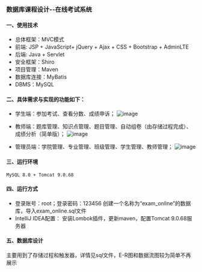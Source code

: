 ### 数据库课程设计--在线考试系统

#### 一、使用技术

- 总体框架：MVC模式
- 前端: JSP + JavaScript+ jQuery + Ajax + CSS + Bootstrap + AdminLTE
- 后端: Java + Servlet
- 安全框架：Shiro
- 项目管理：Maven
- 数据库连接：MyBatis
- DBMS：MySQL

#### 二、具体需求与实现的功能如下：

- 学生端：参加考试、查看分数、成绩申诉；
![image](https://user-images.githubusercontent.com/88269111/211145506-06310432-5f7a-4187-9ce7-13fd7a8acd0b.png)

- 教师端：题库管理、知识点管理、题目管理、自动组卷（由存储过程完成）、成绩分析（简单版）；
![image](https://user-images.githubusercontent.com/88269111/211145532-b5293fe3-e557-4eaf-bc8d-b26619890b24.png)

- 管理员端：学院管理、专业管理、班级管理、学生管理、教师管理；
![image](https://user-images.githubusercontent.com/88269111/211145555-3e7830b9-e6f2-4fc7-b877-0e16b5caa6bd.png)

#### 三、运行环境

 	MySQL 8.0 + Tomcat 9.0.68

#### 四、运行方式

- 登录账号：root；登录密码：123456 创建一个名称为“exam_online”的数据库，导入exam_online.sql文件
- IntelliJ IDEA配置： 安装Lombok插件，更新maven，配置Tomcat 9.0.68服务器

#### 五、数据库设计

​	主要用到了存储过程和触发器，详情见sql文件，E-R图和数据流图较为简单不再展示
